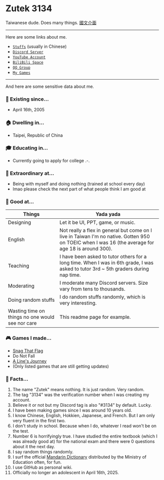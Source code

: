# Zutek 3134
Taiwanese dude. Does many things. [國文介面](https://github.com/ZutekDL/ZutekDL/blob/main/國文介面.md)

---

Here are some links about me.

- [`Stuffs`](https://github.com/ZutekDL/ZutekDL/blob/main/Stuffs/Custatus.md) (usually in Chinese)
- [`Discord Server`](http://discord.gg/2c6Hjcm)
- [`YouTube Account`](https://www.youtube.com/@Zutek3134)
- [`BiliBili Space`](https://b23.tv/dEVgLYW)
- [`QQ Group`](https://jq.qq.com/?wv=1027&k=yrUyqeAB)
- [`My Games`](#-games-i-made)

---

And here are some sensitive data about me.

### 🎂 Existing since...
- April 16th, 2005

### 🏠 Dwelling in...
- Taipei, Republic of China

### 🎓 Educating in...
- Currently going to apply for college .-.

### 🦾 Extraordinary at...
- Being with myself and doing nothing (trained at school every day)
- lmao please check the next part of what people think I am good at

### 💪 Good at...
| Things | Yada yada |
| --- | --- |
| Designing | Let it be UI, PPT, game, or music. |
| English | Not really a flex in general but come on I live in Taiwan I'm no native. Gotten 950 on TOEIC when I was 16 (the average for age 18 is around 300). |
| Teaching | I have been asked to tutor others for a long time. When I was in 6th grade, I was asked to tutor 3rd ~ 5th graders during nap time. |
| Moderating | I moderate many Discord servers. Size vary from tens to thousands. |
| Doing random stuffs | I do random stuffs randomly, which is very interesting. |
| Wasting time on things no one would see nor care | This readme page for example. |

### 🎮 Games I made...
- [Snag That Flag](https://github.com/ZutekDL/Snag-That-Flag)
- Do Not Fall
- [A Line's Journey](https://github.com/ZutekDL/A-Lines-Journey)
- (Only listed games that are still getting updates)

### 📝 Facts...
1. The name "Zutek" means nothing. It is just random. Very random.
2. The tag "3134" was the verification number when I was creating my account.
3. Believe it or not but my Discord tag is also "#3134" by default. Lucky.
4. I have been making games since I was around 10 years old.
5. I know Chinese, English, Hokkien, Japanese, and French. But I am only very fluent in the first two.
6. I don't study in school. Because when I do, whatever I read won't be on the test.
7. Number 6 is horrifyingly true. I have studied the entire textbook (which I was already good at) for the national exam and there were 0 questions about it the next day.
8. I say random things randomly.
9. I surf the official [Mandarin Dictionary](https://dict.revised.moe.edu.tw/index.jsp) distributed by the Ministry of Education often, for fun.
10. I use GitHub as personal wiki.
10. Officially no longer an adolescent in April 16th, 2025.